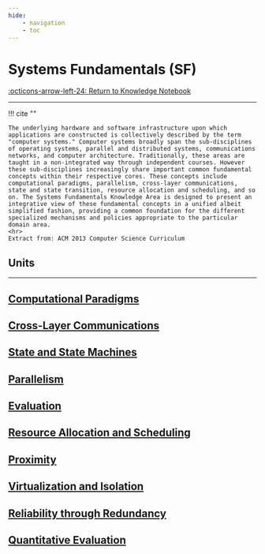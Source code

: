 ```yaml
---
hide:
    - navigation
    - toc
---
```

# Systems Fundamentals (SF)

[:octicons-arrow-left-24: Return to Knowledge Notebook](/Knowledge-Notebook/)

---

!!! cite ""

    The underlying hardware and software infrastructure upon which applications are constructed is collectively described by the term "computer systems." Computer systems broadly span the sub-disciplines of operating systems, parallel and distributed systems, communications networks, and computer architecture. Traditionally, these areas are taught in a non-integrated way through independent courses. However these sub-disciplines increasingly share important common fundamental concepts within their respective cores. These concepts include computational paradigms, parallelism, cross-layer communications, state and state transition, resource allocation and scheduling, and so on. The Systems Fundamentals Knowledge Area is designed to present an integrative view of these fundamental concepts in a unified albeit simplified fashion, providing a common foundation for the different specialized mechanisms and policies appropriate to the particular domain area.
    <hr>
    Extract from: ACM 2013 Computer Science Curriculum

## Units

---

<div class="container px-4 py-2" id="custom-cards">
    <div class="row row-cols-1 row-cols-lg-3 align-items-stretch g-4 py-3">
        <div class="col">
            <a href="01_Parallelism-Fundamentals">
                <div class="card card-cover h-100 overflow-hidden text-white bg-dark rounded-5 shadow-lg">
                    <div class="d-flex flex-column h-100 p-5 pb-3 text-white text-shadow-1">
                        <h2>Computational Paradigms</h2>
                    </div>
                </div>
            </a>
        </div>
        <div class="col">
            <a href="02_Cross-Layer Communications">
                <div class="card card-cover h-100 overflow-hidden text-white bg-dark rounded-5 shadow-lg">
                    <div class="d-flex flex-column h-100 p-5 pb-3 text-white text-shadow-1">
                        <h2>Cross-Layer Communications</h2>
                    </div>
                </div>
            </a>
        </div>
        <div class="col">
            <a href="03_State-State Machines">
                <div class="card card-cover h-100 overflow-hidden text-white bg-dark rounded-5 shadow-lg">
                    <div class="d-flex flex-column h-100 p-5 pb-3 text-shadow-1">
                        <h2>State and State Machines</h2>
                    </div>
                </div>
            </a>
        </div>
    </div>
    <div class="row row-cols-1 row-cols-lg-3 align-items-stretch g-4 py-3">
        <div class="col">
            <a href="04_Parallelism">
                <div class="card card-cover h-100 overflow-hidden text-white bg-dark rounded-5 shadow-lg">
                    <div class="d-flex flex-column h-100 p-5 pb-3 text-white text-shadow-1">
                        <h2>Parallelism</h2>
                    </div>
                </div>
            </a>
        </div>
        <div class="col">
            <a href="05_Evaluation">
                <div class="card card-cover h-100 overflow-hidden text-white bg-dark rounded-5 shadow-lg">
                    <div class="d-flex flex-column h-100 p-5 pb-3 text-white text-shadow-1">
                        <h2>Evaluation</h2>
                    </div>
                </div>
            </a>
        </div>
        <div class="col">
            <a href="06_Resource-Allocation-Scheduling">
                <div class="card card-cover h-100 overflow-hidden text-white bg-dark rounded-5 shadow-lg">
                    <div class="d-flex flex-column h-100 p-5 pb-3 text-shadow-1">
                        <h2>Resource Allocation and Scheduling</h2>
                    </div>
                </div>
            </a>
        </div>
    </div>
    <div class="row row-cols-1 row-cols-lg-3 align-items-stretch g-4 py-3">
        <div class="col">
            <a href="07_Proximity">
                <div class="card card-cover h-100 overflow-hidden text-white bg-dark rounded-5 shadow-lg">
                    <div class="d-flex flex-column h-100 p-5 pb-3 text-white text-shadow-1">
                        <h2>Proximity</h2>
                    </div>
                </div>
            </a>
        </div>
        <div class="col">
            <a href="08_Virtualization-Isolation">
                <div class="card card-cover h-100 overflow-hidden text-white bg-dark rounded-5 shadow-lg">
                    <div class="d-flex flex-column h-100 p-5 pb-3 text-white text-shadow-1">
                        <h2>Virtualization and Isolation</h2>
                    </div>
                </div>
            </a>
        </div>
        <div class="col">
            <a href="09_Reliability-Redundancy">
                <div class="card card-cover h-100 overflow-hidden text-white bg-dark rounded-5 shadow-lg">
                    <div class="d-flex flex-column h-100 p-5 pb-3 text-shadow-1">
                        <h2>Reliability through Redundancy</h2>
                    </div>
                </div>
            </a>
        </div>
    </div>
    <div class="row row-cols-1 row-cols-lg-3 align-items-stretch g-4 py-3">
        <div class="col">
            <a href="10_Quantitative-Evaluation">
                <div class="card card-cover h-100 overflow-hidden text-white bg-dark rounded-5 shadow-lg">
                    <div class="d-flex flex-column h-100 p-5 pb-3 text-white text-shadow-1">
                        <h2>Quantitative Evaluation</h2>
                    </div>
                </div>
            </a>
        </div>
    </div>
</div>
